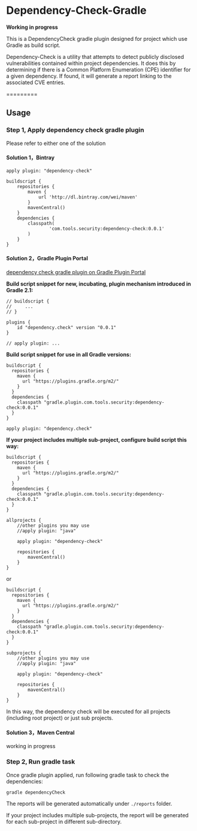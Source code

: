 Dependency-Check-Gradle
=========

**Working in progress**

This is a DependencyCheck gradle plugin designed for project which use Gradle as build script.

Dependency-Check is a utility that attempts to detect publicly disclosed vulnerabilities contained within project dependencies. It does this by determining if there is a Common Platform Enumeration (CPE) identifier for a given dependency. If found, it will generate a report linking to the associated CVE entries.

=========

## Usage

### Step 1, Apply dependency check gradle plugin

Please refer to either one of the solution

#### Solution 1，Bintray

```
apply plugin: "dependency-check"

buildscript {
    repositories {
        maven {
            url 'http://dl.bintray.com/wei/maven'
        }
        mavenCentral()
    }
    dependencies {
        classpath(
                'com.tools.security:dependency-check:0.0.1'
        )
    }
}
```

#### Solution 2，Gradle Plugin Portal

[dependency check gradle plugin on Gradle Plugin Portal](https://plugins.gradle.org/plugin/dependency.check)

**Build script snippet for new, incubating, plugin mechanism introduced in Gradle 2.1:**

```
// buildscript {
//     ...
// }

plugins {
    id "dependency.check" version "0.0.1"
}

// apply plugin: ...
```

**Build script snippet for use in all Gradle versions:**

```
buildscript {
  repositories {
    maven {
      url "https://plugins.gradle.org/m2/"
    }
  }
  dependencies {
    classpath "gradle.plugin.com.tools.security:dependency-check:0.0.1"
  }
}

apply plugin: "dependency.check"
```

**If your project includes multiple sub-project, configure build script this way:**

```
buildscript {
  repositories {
    maven {
      url "https://plugins.gradle.org/m2/"
    }
  }
  dependencies {
    classpath "gradle.plugin.com.tools.security:dependency-check:0.0.1"
  }
}

allprojects {
    //other plugins you may use
    //apply plugin: "java"

    apply plugin: "dependency-check"

    repositories {
        mavenCentral()
    }
}
```

or

```
buildscript {
  repositories {
    maven {
      url "https://plugins.gradle.org/m2/"
    }
  }
  dependencies {
    classpath "gradle.plugin.com.tools.security:dependency-check:0.0.1"
  }
}

subprojects {
    //other plugins you may use
    //apply plugin: "java"

    apply plugin: "dependency-check"

    repositories {
        mavenCentral()
    }
}
```

In this way, the dependency check will be executed for all projects (including root project) or just sub projects.

#### Solution 3，Maven Central

working in progress

### Step 2, Run gradle task

Once gradle plugin applied, run following gradle task to check the dependencies:

```
gradle dependencyCheck
```

The reports will be generated automatically under `./reports` folder.

If your project includes multiple sub-projects, the report will be generated for each sub-project in different sub-directory.
